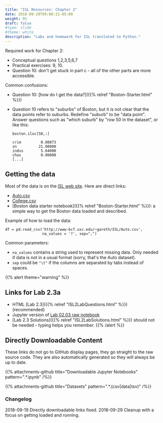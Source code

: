 ```yaml
---
title: "ISL Resources: Chapter 2"
date: 2018-09-29T09:08:21-05:00
weight: 91
draft: false
#type: slide
#theme: white
description: "Labs and homework for ISL translated to Python."
---
```


Required work for Chapter 2:

* Conceptual questions 1,2,3,5,6,7
* Practical exercises: 9, 10.
* Question 10: don't get stuck in part c - all of the other parts
  are more accessible.

Common confusions:

* Question 10: [how do I get the data?]({{% relref "Boston-Starter.html" %}})
* Question 10 refers to "suburbs" of Boston, but it is not clear that
  the data points refer to suburbs. Redefine "suburb" to be "data
  point". Answer questions such as "which suburb" by "row 50 in the
  dataset", or like this:
  
    ```
    boston.iloc[50,:]

    crim         0.08873
    zn          21.00000
    indus        5.64000
    chas         0.00000
    [...]
    ```

## Getting the data

Most of the data is on the [ISL web
site](http://www-bcf.usc.edu/~gareth/ISL/data.html). Here are direct
links:

* [Auto.csv](http://www-bcf.usc.edu/~gareth/ISL/Auto.csv)
* [College.csv](http://www-bcf.usc.edu/~gareth/ISL/College.csv)
* [Boston data starter notebook]({{% relref "Boston-Starter.html" %}}):
  a simple way to get the Boston data loaded and described.

Example of how to load the data:

```
df = pd.read_csv('http://www-bcf.usc.edu/~gareth/ISL/Auto.csv', 
                 na_values = '?', sep=",")
```

Common parameters: 

* `na_values` contains a string used to represent missing
  data. Only needed if data is not in a usual format (sorry, that's
  the Auto dataset).
* `sep` could be `"\t"` if the columns are separated
by tabs instead of spaces. 

{{% alert theme="warning" %}}
## Links for Lab 2.3a

* HTML [Lab 2.3]({{% relref "ISL2LabQuestions.html" %}}) (recommended)
* Jupyter version of [Lab 02.03 raw notebook](https://github.com/maueroats/teaching/blob/master/docs/machine-learning/isl-resources/_index.files/lab-02-03.ipynb)
* [Lab 2.3 Solutions]({{% relref
  "ISL2LabSolutions.html" %}}) should not be needed - typing helps you remember.
{{% /alert %}}



## Directly Downloadable Content
These links do not go to GitHub display pages, they go straight to the
raw source code. They are also automatically generated so they will
always be up to date.

{{% attachments-github title="Downloadable Jupyter Notebooks" pattern=".*\.ipynb" /%}}

{{% attachments-github title="Datasets" pattern=".*\.(csv|data|tsv)" /%}}


### Changelog
2018-09-19 Directly downloadable links fixed.
2018-09-29 Cleanup with a focus on getting loaded and running.

